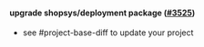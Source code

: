 #### upgrade shopsys/deployment package ([#3525](https://github.com/shopsys/shopsys/pull/3525))

- see #project-base-diff to update your project

